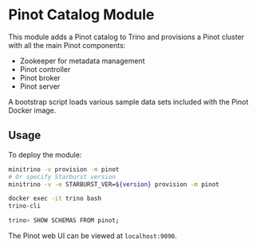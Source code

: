 # Pinot Catalog Module

This module adds a Pinot catalog to Trino and provisions a Pinot cluster with
all the main Pinot components:

- Zookeeper for metadata management
- Pinot controller
- Pinot broker
- Pinot server

A bootstrap script loads various sample data sets included with the Pinot Docker
image.

## Usage

To deploy the module:

```sh
minitrino -v provision -m pinot
# Or specify Starburst version
minitrino -v -e STARBURST_VER=${version} provision -m pinot

docker exec -it trino bash 
trino-cli

trino> SHOW SCHEMAS FROM pinot;
```

The Pinot web UI can be viewed at `localhost:9090`.
